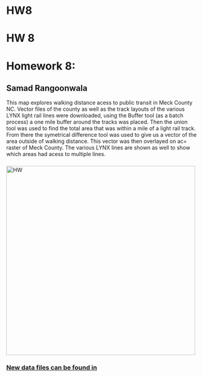 # HW8
# HW 8
 <!DOCTYPE html>
<html lang="en">
<head>
    <meta charset="UTF-8">
    <meta name="viewport" content="width=device-width, initial-scale=1.0">
    <title>Homework 6.2</title>
</head>
<body>
    
<h1>Homework 8:  </h1>
<h2>Samad Rangoonwala</h2>
<p>This map explores walking distance acess to public transit in Meck County NC. Vector files of the county as well as the track layouts of the various LYNX light rail lines were downloaded, using the Buffer tool (as a batch process) a one mile buffer around the tracks was placed. Then the union tool was used to find the total area that was within a mile of a light rail track. From there the symetrical difference tool was used to give us a vector of the area outside of walking distance. This vector was then overlayed on ac= raster of Meck County. The various LYNX lines are shown as well to show which areas had acess to multiple lines.  </p>
<h3>   </h3>
<!-- Your map goes here -->
<a href="HW8.png">
    <img src="" alt="HW " width='500px'>
    <h3>New data files can be found in</h3>
<a href="">
<a href=HW7Vector.geojson">
<p> 
</p>
    
